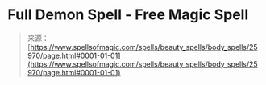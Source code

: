<!--yml
category: 未分类
date: 2024-06-12 19:13:20
-->

# Full Demon Spell - Free Magic Spell

> 来源：[https://www.spellsofmagic.com/spells/beauty_spells/body_spells/25970/page.html#0001-01-01](https://www.spellsofmagic.com/spells/beauty_spells/body_spells/25970/page.html#0001-01-01)
